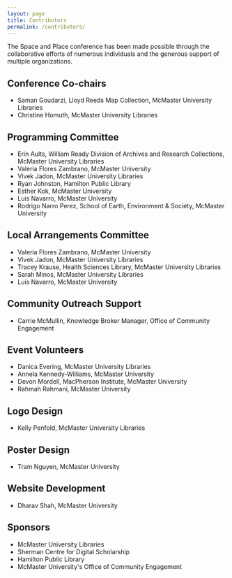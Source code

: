 ```yaml
---
layout: page
title: Contributors
permalink: /contributors/
---
```


<div class="content-container">
    <p>
      The Space and Place conference has been made possible through the collaborative efforts of numerous individuals and the generous support of multiple organizations.
    </p>
    <h2>Conference Co-chairs</h2>
    <ul>
      <li>Saman Goudarzi, Lloyd Reeds Map Collection, McMaster University Libraries</li>
      <li>Christine Homuth, McMaster University Libraries</li>
    </ul>
    <h2>Programming Committee</h2>
    <ul>
      <li>Erin Aults, William Ready Division of Archives and Research Collections, McMaster University Libraries</li>
      <li>Valeria Flores Zambrano, McMaster University</li>
      <li>Vivek Jadon, McMaster University Libraries</li>
      <li>Ryan Johnston, Hamilton Public Library</li>
      <li>Esther Kok, McMaster University</li>
      <li>Luis Navarro, McMaster University</li>
      <li>Rodrigo Narro Perez, School of Earth, Environment & Society, McMaster University</li>
    </ul>
    <h2>Local Arrangements Committee</h2>
    <ul>
      <li>Valeria Flores Zambrano, McMaster University</li>
      <li>Vivek Jadon, McMaster University Libraries</li>
      <li>Tracey Krause, Health Sciences Library, McMaster University Libraries</li>
      <li>Sarah Minos, McMaster University Libraries</li>
      <li>Luis Navarro, McMaster University</li>
    </ul>
    <h2>Community Outreach Support</h2>
    <ul>
      <li>Carrie McMullin, Knowledge Broker Manager, Office of Community Engagement</li>
    </ul>
    <h2>Event Volunteers</h2>
    <ul>
      <li>Danica Evering, McMaster University Libraries</li>
      <li>Annela Kennedy-Williams, McMaster University</li>
      <li>Devon Mordell, MacPherson Institute, McMaster University</li>
      <li>Rahmah Rahmani, McMaster University</li>
    </ul>
    <h2>Logo Design</h2>
    <ul>
      <li>Kelly Penfold, McMaster University Libraries</li>
    </ul>
    <h2>Poster Design</h2>
    <ul>
      <li>Tram Nguyen, McMaster University</li>
    </ul>
    <h2>Website Development</h2>
    <ul>
      <li>Dharav Shah, McMaster University</li>
    </ul>
    <h2>Sponsors</h2>
    <ul>
      <li>McMaster University Libraries</li>
      <li>Sherman Centre for Digital Scholarship</li>
      <li>Hamilton Public Library</li>
      <li>McMaster University's Office of Community Engagement</li>
    <br><br><br>
    </ul>

  </div>
